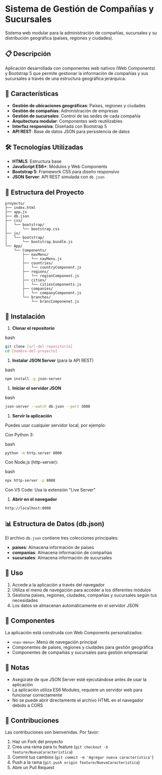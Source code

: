 # Sistema de Gestión de Compañías y Sucursales

Sistema web modular para la administración de compañías, sucursales y su distribución geográfica (países, regiones y ciudades).

## 📋 Descripción

Aplicación desarrollada con componentes web nativos (Web Components) y Bootstrap 5 que permite gestionar la información de compañías y sus sucursales a través de una estructura geográfica jerárquica.

## 🚀 Características

- **Gestión de ubicaciones geográficas**: Países, regiones y ciudades
- **Gestión de compañías**: Administración de empresas
- **Gestión de sucursales**: Control de las sedes de cada compañía
- **Arquitectura modular**: Componentes web reutilizables
- **Interfaz responsiva**: Diseñada con Bootstrap 5
- **API REST**: Base de datos JSON para persistencia de datos

## 🛠️ Tecnologías Utilizadas

- **HTML5**: Estructura base
- **JavaScript ES6+**: Módulos y Web Components
- **Bootstrap 5**: Framework CSS para diseño responsivo
- **JSON Server**: API REST simulada con `db.json`

## 📁 Estructura del Proyecto

```
proyecto/
├── index.html
├── app.js
├── db.json
├── css/
│   └── bootstrap/
│       └── bootstrap.css
├── js/
│   └── bootstrap/
│       └── bootstrap.bundle.js
└── App/
    └── Components/
        ├── navMenu/
        │   └── navMenu.js
        ├── countries/
        │   └── countryComponent.js
        ├── regions/
        │   └── regionComponent.js
        ├── cities/
        │   └── citiesComponents.js
        ├── companies/
        │   └── companyComponent.js
        └── branches/
            └── brancComponenet.js
```

## 🔧 Instalación

1. **Clonar el repositorio**

bash

```bash
git clone [url-del-repositorio]
cd [nombre-del-proyecto]
```

1. **Instalar JSON Server** (para la API REST)

bash

```bash
npm install -g json-server
```

1. **Iniciar el servidor JSON**

bash

```bash
json-server --watch db.json --port 3000
```

1. **Servir la aplicación**

Puedes usar cualquier servidor local, por ejemplo:

Con Python 3:

bash

```bash
python -m http.server 8000
```

Con Node.js (http-server):

bash

```bash
npx http-server -p 8000
```

Con VS Code: Usa la extensión "Live Server"

1. **Abrir en el navegador**

```
http://localhost:8000
```

## 📊 Estructura de Datos (db.json)

El archivo `db.json` contiene tres colecciones principales:

- **paises**: Almacena información de países
- **companias**: Almacena información de compañías
- **sucursales**: Almacena información de sucursales

## 🎯 Uso

1. Accede a la aplicación a través del navegador
2. Utiliza el menú de navegación para acceder a los diferentes módulos
3. Gestiona países, regiones, ciudades, compañías y sucursales según tus necesidades
4. Los datos se almacenan automáticamente en el servidor JSON

## 🧩 Componentes

La aplicación está construida con Web Components personalizados:

- `<nav-menu>`: Menú de navegación principal
- Componentes de países, regiones y ciudades para gestión geográfica
- Componentes de compañías y sucursales para gestión empresarial

## 📝 Notas

- Asegúrate de que JSON Server esté ejecutándose antes de usar la aplicación
- La aplicación utiliza ES6 Modules, requiere un servidor web para funcionar correctamente
- No se puede abrir directamente el archivo HTML en el navegador debido a CORS

## 🤝 Contribuciones

Las contribuciones son bienvenidas. Por favor:

1. Haz un Fork del proyecto
2. Crea una rama para tu feature (`git checkout -b feature/NuevaCaracteristica`)
3. Commit tus cambios (`git commit -m 'Agregar nueva característica'`)
4. Push a la rama (`git push origin feature/NuevaCaracteristica`)
5. Abre un Pull Request